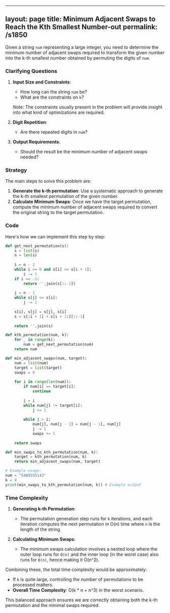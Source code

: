 
---
layout: page
title:  Minimum Adjacent Swaps to Reach the Kth Smallest Number-out
permalink: /s1850
---

Given a string `num` representing a large integer, you need to determine the minimum number of adjacent swaps required to transform the given number into the k-th smallest number obtained by permuting the digits of `num`.

### Clarifying Questions
1. **Input Size and Constraints**:
   - How long can the string `num` be?
   - What are the constraints on `k`?
   
   *Note*: The constraints usually present in the problem will provide insight into what kind of optimizations are required.

2. **Digit Repetition**:
   - Are there repeated digits in `num`?

3. **Output Requirements**:
   - Should the result be the minimum number of adjacent swaps needed?

### Strategy

The main steps to solve this problem are:
1. **Generate the k-th permutation**: Use a systematic approach to generate the k-th smallest permutation of the given number.
2. **Calculate Minimum Swaps**: Once we have the target permutation, compute the minimum number of adjacent swaps required to convert the original string to the target permutation.

### Code

Here's how we can implement this step by step:

```python
def get_next_permutation(s):
    s = list(s)
    n = len(s)
    
    i = n - 2
    while i >= 0 and s[i] >= s[i + 1]:
        i -= 1
    if i == -1:
        return ''.join(s[::-1])
    
    j = n - 1
    while s[j] <= s[i]:
        j -= 1
    
    s[i], s[j] = s[j], s[i]
    s = s[:i + 1] + s[i + 1:][::-1]
    
    return ''.join(s)

def kth_permutation(num, k):
    for _ in range(k):
        num = get_next_permutation(num)
    return num

def min_adjacent_swaps(num, target):
    num = list(num)
    target = list(target)
    swaps = 0
    
    for i in range(len(num)):
        if num[i] == target[i]:
            continue
        
        j = i
        while num[j] != target[i]:
            j += 1
        
        while j > i:
            num[j], num[j - 1] = num[j - 1], num[j]
            j -= 1
            swaps += 1
            
    return swaps

def min_swaps_to_kth_permutation(num, k):
    target = kth_permutation(num, k)
    return min_adjacent_swaps(num, target)

# Example usage:
num = "5489355142"
k = 4
print(min_swaps_to_kth_permutation(num, k)) # Example output
```

### Time Complexity

1. **Generating k-th Permutation**:
   - The permutation generation step runs for `k` iterations, and each iteration computes the next permutation in O(n) time where `n` is the length of the string.

2. **Calculating Minimum Swaps**:
   - The minimum swaps calculation involves a nested loop where the outer loop runs for `O(n)` and the inner loop (in the worst case) also runs for `O(n)`, hence making it O(n^2).

Combining these, the total time complexity would be approximately:
- If `k` is quite large, controlling the number of permutations to be processed matters.
- **Overall Time Complexity**: O(k * n + n^3) in the worst scenario.

This balanced approach ensures we are correctly obtaining both the k-th permutation and the minimal swaps required.